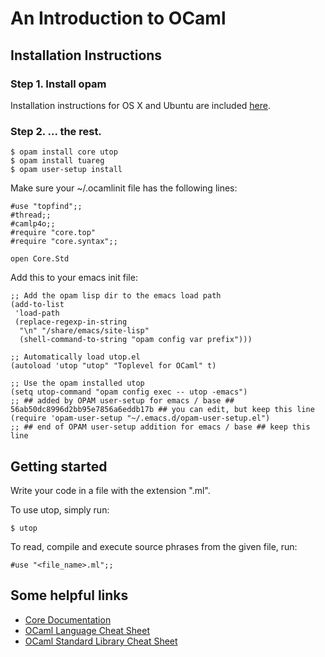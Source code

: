 # An Introduction to OCaml

## Installation Instructions

### Step 1. Install opam
Installation instructions for OS X and Ubuntu are included [here](http://opam.ocaml.org/doc/Install.html).

### Step 2. ... the rest.

```
$ opam install core utop
$ opam install tuareg
$ opam user-setup install
```
Make sure your ~/.ocamlinit file has the following lines:
```
#use "topfind";;
#thread;;
#camlp4o;;
#require "core.top"
#require "core.syntax";;

open Core.Std
```
Add this to your emacs init file:
```
;; Add the opam lisp dir to the emacs load path
(add-to-list
 'load-path
 (replace-regexp-in-string
  "\n" "/share/emacs/site-lisp"
  (shell-command-to-string "opam config var prefix")))

;; Automatically load utop.el
(autoload 'utop "utop" "Toplevel for OCaml" t)

;; Use the opam installed utop
(setq utop-command "opam config exec -- utop -emacs")
;; ## added by OPAM user-setup for emacs / base ## 56ab50dc8996d2bb95e7856a6eddb17b ## you can edit, but keep this line
(require 'opam-user-setup "~/.emacs.d/opam-user-setup.el")
;; ## end of OPAM user-setup addition for emacs / base ## keep this line

```

## Getting started

Write your code in a file with the extension ".ml".

To use utop, simply run:
```
$ utop
```

To read, compile and execute source phrases from the given file, run:
```
#use "<file_name>.ml";;
```

## Some helpful links
* [Core Documentation](https://ocaml.janestreet.com/ocaml-core/latest/doc/core_kernel/)
* [OCaml Language Cheat Sheet](http://www.ocamlpro.com/files/ocaml-lang.pdf)
* [OCaml Standard Library Cheat Sheet](http://www.ocamlpro.com/files/ocaml-stdlib.pdf)
